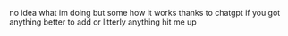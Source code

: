 no idea what im doing but some how it works thanks to chatgpt if you got anything better to add or litterly anything hit me up 
